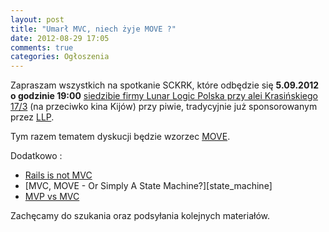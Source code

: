 ```yaml
---
layout: post
title: "Umarł MVC, niech żyje MOVE ?"
date: 2012-08-29 17:05
comments: true
categories: Ogłoszenia
---
```


Zapraszam wszystkich na spotkanie SCKRK, które odbędzie się  **5.09.2012 o godzinie 19:00** [siedzibie firmy Lunar Logic Polska przy alei Krasińskiego 17/3][llp_mapka] (na przeciwko kina Kijów) przy piwie, tradycyjnie już sponsorowanym przez [LLP][llp].

Tym razem tematem dyskucji będzie wzorzec [MOVE][move].

Dodatkowo :

* [Rails is not MVC][rails]
* [MVC, MOVE - Or Simply A State Machine?][state_machine]
* [MVP vs MVC][mvp_mvc]

Zachęcamy do szukania oraz podsyłania kolejnych materiałów.

[llp]: http://lunarlogicpolska.com/
[llp_mapka]: http://g.co/maps/2x44j
[move]: http://cirw.in/blog/time-to-move-on
[rails]: http://andrzejonsoftware.blogspot.com/2011/09/rails-is-not-mvc.html
[mvp_mvc]: http://blog.vuscode.com/malovicn/archive/2007/12/18/model-view-presenter-mvp-vs-model-view-controller-mvc.aspx
